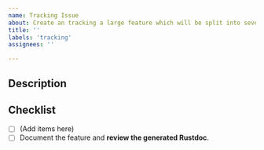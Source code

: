 ```yaml
---
name: Tracking Issue 
about: Create an tracking a large feature which will be split into several smaller chunks.
title: ''
labels: 'tracking'
assignees: ''

---
```


## Description

<!-- A description of the high level feature -->

## Checklist

<!-- A checklist of work items to complete  -->
 - [ ] (Add items here)
 - [ ] Document the feature and **review the generated Rustdoc**.
